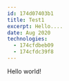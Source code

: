 ```yaml
---
id: 174d07403b1
title: Test1
excerpt: Hello....
date: Aug 2020
technologies:
  - 174cfdbeb09
  - 174cfdc39f8
---
```

Hello world!